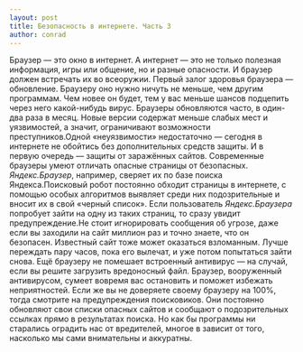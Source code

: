 ```yaml
---
layout: post
title: Безопасность в интернете. Часть 3
author: conrad
---
```


Браузер — это окно в интернет. А интернет — это не только полезная информация,
игры или общение, но и разные опасности. И браузер должен встречать их во
всеоружии. Первый залог здоровья браузера — обновление. Браузеру оно нужно ничуть
не меньше, чем другим программам. Чем новее он будет, тем у вас меньше шансов
подцепить через него какой-нибудь вирус. Браузеры обновляются часто, в один-два
раза в месяц. Новые версии содержат меньше слабых мест и уязвимостей, а значит,
ограничивают возможности преступников.Одной «неуязвимости» недостаточно — сегодня
в интернете не обойтись без дополнительных средств защиты. И в первую очередь
— защиты от заражённых сайтов. Современные браузеры умеют отличать опасные
страницы от безопасных. *Яндекс.Браузер*, например, сверяет их по базе поиска
Яндекса.Поисковый робот постоянно обходит страницы в интернете, с помощью особых
алгоритмов выявляет среди них подозрительные и вносит их в свой «черный список».
Если пользователь *Яндекс.Браузера* попробует зайти на одну из таких страниц,
то сразу увидит предупреждение.Не стоит игнорировать сообщения об угрозе, даже
если вы заходили на сайт миллион раз и точно знаете, что он безопасен. Известный
сайт тоже может оказаться взломанным. Лучше переждать пару часов, пока его вылечат,
и уже потом попытаться зайти снова. Ещё браузеру не помешает встроенный антивирус
— на случай, если вы решите загрузить вредоносный файл. Браузер, вооруженный
антивирусом, сумеет вовремя вас остановить и поможет избежать неприятностей.
Если же вы не доверяете своему браузеру на 100%, тогда смотрите на
предупреждения поисковиков. Они постоянно обновляют свои списки опасных
сайтов и сообщают о подозрительных ссылках прямо в результатах поиска.
Но как бы программы ни старались оградить нас от вредителей, многое в зависит от
того, насколько мы сами внимательны и аккуратны.
